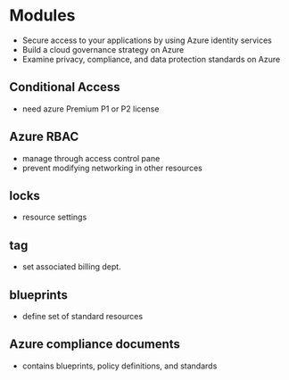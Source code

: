 # Modules
- Secure access to your applications by using Azure identity services
- Build a cloud governance strategy on Azure
- Examine privacy, compliance, and data protection standards on Azure

## Conditional Access
- need azure Premium P1 or P2 license

## Azure RBAC
- manage through access control pane
- prevent modifying networking in other resources

## locks
- resource settings

## tag
- set associated billing dept.

## blueprints
- define set of standard resources

## Azure compliance documents
- contains blueprints, policy definitions, and standards
